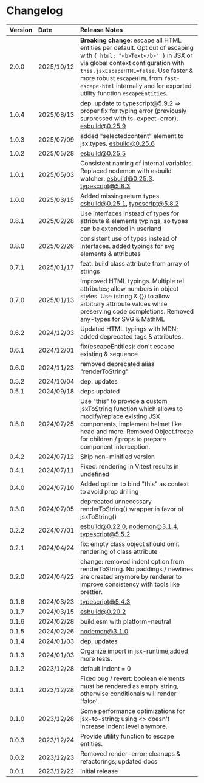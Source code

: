 # Changelog

 Version | Date       | Release Notes
 :-      | :-         | :-
 2.0.0   | 2025/10/12 | **Breaking change:** escape all HTML entities per default. Opt out of escaping with `{ html: "<b>Text</b>" }` in JSX or via global context configuration with `this.jsxEscapeHTML=false`. Use faster & more robust `escapeHTML` from `fast-escape-html` internally and for exported utility function `escapeEntities`.
 1.0.4   | 2025/08/13 | dep. update to typescript@5.9.2 => proper fix for typing error (previously surpressed with ts-expect-error). esbuild@0.25.9
 1.0.3   | 2025/07/09 | added "selectedcontent" element to jsx.types. esbuild@0.25.6
 1.0.2   | 2025/05/28 | esbuild@0.25.5
 1.0.1   | 2025/05/03 | Consistent naming of internal variables. Replaced nodemon with esbuild watcher. esbuild@0.25.3. typescript@5.8.3
 1.0.0   | 2025/03/15 | Added missing return types. esbuild@0.25.1, typescript@5.8.2
 0.8.1   | 2025/02/28 | Use interfaces instead of types for attribute & elements typings, so types can be extended in userland
 0.8.0   | 2025/02/26 |consistent use of types instead of interfaces. added typings for svg elements & attributes
 0.7.1   | 2025/01/17 | feat: build class attribute from array of strings
 0.7.0   | 2025/01/13 | Improved HTML typings. Multiple rel attributes; allow numbers in object styles. Use (string & {}) to allow arbitrary attribute values while preserving code completions. Removed any-types for SVG & MathML
 0.6.2   | 2024/12/03 | Updated HTML typings with MDN; added deprecated tags & attributes.
 0.6.1   | 2024/12/01 | fix(escapeEntities): don't escape existing &amp; sequence
 0.6.0   | 2024/11/23 | removed deprecated alias "renderToString"
 0.5.2   | 2024/10/04 | dep. updates
 0.5.1   | 2024/09/18 | deps updated
 0.5.0   | 2024/07/25 | Use "this" to provide a custom jsxToString function which allows to modify/replace existing JSX components, implement helmet like head and more. Removed Object.freeze for children / props to prepare component interception.
 0.4.2   | 2024/07/12 | Ship non-minified version
 0.4.1   | 2024/07/11 | Fixed: rendering in Vitest results in undefined
 0.4.0   | 2024/07/10 | Added option to bind "this" as context to avoid prop drilling
 0.3.0   | 2024/07/05 | deprecated unnecessary renderToString() wrapper in favor of jsxToString()
 0.2.2   | 2024/07/01 | esbuild@0.22.0, nodemon@3.1.4, typescript@5.5.2
 0.2.1   | 2024/04/24 | fix: empty class object should omit rendering of class attribute
 0.2.0   | 2024/04/22 | change: removed indent option from renderToString. No paddings / newlines are created anymore by renderer to improve consistency with tools like prettier.
 0.1.8   | 2024/03/23 | typescript@5.4.3
 0.1.7   | 2024/03/15 | esbuild@0.20.2
 0.1.6   | 2024/02/28 | build:esm with platform=neutral
 0.1.5   | 2024/02/26 | nodemon@3.1.0
 0.1.4   | 2024/01/03 | dep. updates
 0.1.3   | 2024/01/03 | Organize import in jsx-runtime;added more tests.
 0.1.2   | 2023/12/28 | default indent = 0
 0.1.1   | 2023/12/28 | Fixed bug / revert: boolean elements must be rendered as empty string, otherwise conditionals will render 'false'.
 0.1.0   | 2023/12/28 | Some performance optimizations for jsx-to-string; using <> doesn't increase indent level anymore.
 0.0.3   | 2023/12/24 | Provide utility function to escape entities.
 0.0.2   | 2023/12/23 | Removed render-error; cleanups & refactorings; updated docs
 0.0.1   | 2023/12/22 | Initial release
